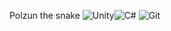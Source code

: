 Polzun the snake
![Unity](https://img.shields.io/badge/-Unity-000?logo=unity&logoColor=black)![C#](https://img.shields.io/badge/-C%23-239120?logo=c-sharp&logoColor=white)
![Git](https://img.shields.io/badge/-Git-F05032?logo=git&logoColor=white)

